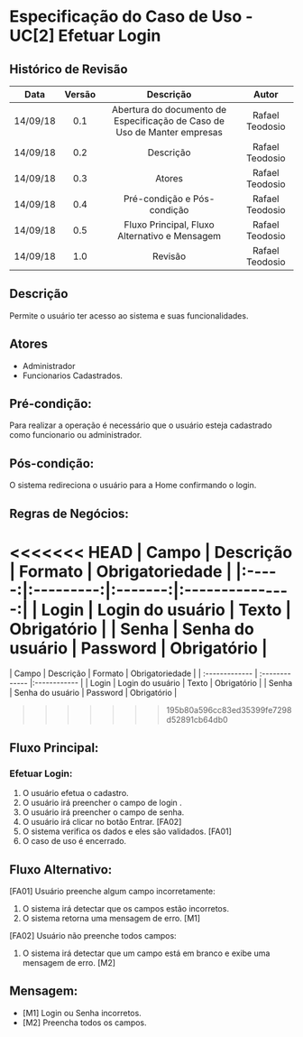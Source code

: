 # Especificação do Caso de Uso - UC[2] Efetuar Login

## Histórico de Revisão
| Data | Versão | Descrição | Autor |
|:----:|:------:|:---------:|:-----:|
| 14/09/18 | 0.1 | Abertura do documento de Especificação de Caso de Uso de Manter empresas | Rafael Teodosio |
| 14/09/18 | 0.2 | Descrição | Rafael Teodosio |
| 14/09/18 | 0.3 | Atores | Rafael Teodosio |
| 14/09/18 | 0.4 | Pré-condição e Pós-condição | Rafael Teodosio |
| 14/09/18 | 0.5 | Fluxo Principal, Fluxo Alternativo e Mensagem | Rafael Teodosio |
| 14/09/18 | 1.0 | Revisão | Rafael Teodosio |

## Descrição
Permite o usuário ter acesso ao sistema e suas funcionalidades.

## Atores
  * Administrador
  * Funcionarios Cadastrados.

## Pré-condição:
Para realizar a operação é necessário que o usuário esteja cadastrado como funcionario ou administrador.

## Pós-condição:

O sistema redireciona o usuário para a Home confirmando o login.

## Regras de Negócios:

<<<<<<< HEAD
| Campo | Descrição | Formato | Obrigatoriedade |
|:-----:|:---------:|:-------:|:---------------:|
| Login | Login do usuário  | Texto |  Obrigatório |
| Senha   | Senha do usuário  | Password | Obrigatório |
=======
| Campo | Descrição     | Formato | Obrigatoriedade |
| :------------- | :------------- |:------------ |
| Login       | Login do usuário       | Texto |  Obrigatório |
| Senha       | Senha do usuário       | Password | Obrigatório |
>>>>>>> 195b80a596cc83ed35399fe7298d52891cb64db0

## Fluxo Principal:

### Efetuar Login:
  1. O usuário efetua o cadastro.
  2. O usuário irá preencher o campo de login .
  3. O usuário irá preencher o campo de senha.
  4. O usuário irá clicar no botão Entrar. [FA02]
  5. O sistema verifica os dados e eles são validados. [FA01]
  6. O caso de uso é encerrado.


## Fluxo Alternativo:

[FA01] Usuário preenche algum campo incorretamente:
  1. O sistema irá detectar que os campos estão incorretos.
  2. O sistema retorna uma mensagem de erro.  [M1]

[FA02] Usuário não preenche todos campos:
  1. O sistema irá detectar que um campo está em branco e exibe uma mensagem de erro. [M2]

## Mensagem:
  * [M1] Login ou Senha incorretos.
  * [M2] Preencha todos os campos.
